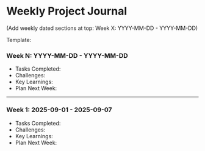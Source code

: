 # Weekly Project Journal

(Add weekly dated sections at top: Week X: YYYY-MM-DD - YYYY-MM-DD)

Template:

### Week N: YYYY-MM-DD - YYYY-MM-DD
* Tasks Completed:
* Challenges:
* Key Learnings:
* Plan Next Week:

---

### Week 1: 2025-09-01 - 2025-09-07
* Tasks Completed:
* Challenges:
* Key Learnings:
* Plan Next Week:

